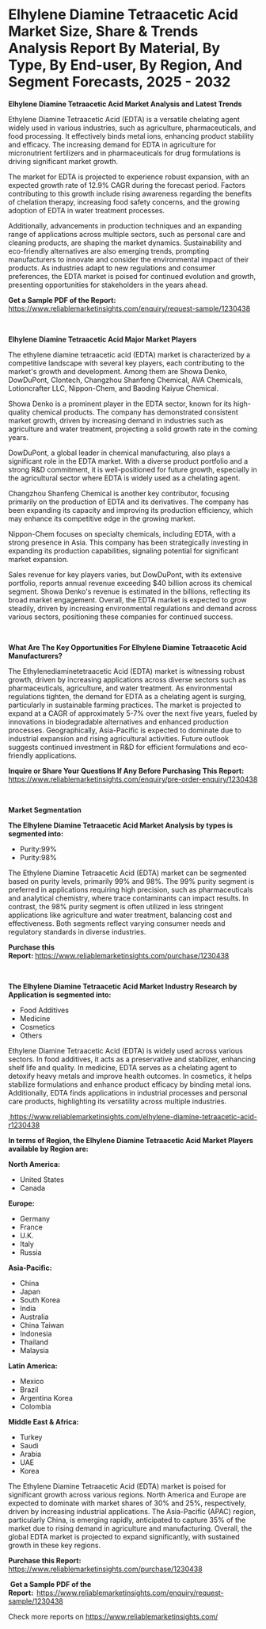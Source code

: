 <p><h1>Elhylene Diamine Tetraacetic Acid Market Size, Share & Trends Analysis Report By Material, By Type, By End-user, By Region, And Segment Forecasts, 2025 - 2032</h1></p><p><strong>Elhylene Diamine Tetraacetic Acid Market Analysis and Latest Trends</strong></p>
<p><p>Ethylene Diamine Tetraacetic Acid (EDTA) is a versatile chelating agent widely used in various industries, such as agriculture, pharmaceuticals, and food processing. It effectively binds metal ions, enhancing product stability and efficacy. The increasing demand for EDTA in agriculture for micronutrient fertilizers and in pharmaceuticals for drug formulations is driving significant market growth. </p><p>The market for EDTA is projected to experience robust expansion, with an expected growth rate of 12.9% CAGR during the forecast period. Factors contributing to this growth include rising awareness regarding the benefits of chelation therapy, increasing food safety concerns, and the growing adoption of EDTA in water treatment processes. </p><p>Additionally, advancements in production techniques and an expanding range of applications across multiple sectors, such as personal care and cleaning products, are shaping the market dynamics. Sustainability and eco-friendly alternatives are also emerging trends, prompting manufacturers to innovate and consider the environmental impact of their products. As industries adapt to new regulations and consumer preferences, the EDTA market is poised for continued evolution and growth, presenting opportunities for stakeholders in the years ahead.</p></p>
<p><strong>Get a Sample PDF of the Report:&nbsp;</strong> <a href="https://www.reliablemarketinsights.com/enquiry/request-sample/1230438?utm_campaign=3540&utm_medium=2&utm_source=Github&utm_content=ia&utm_term=03042025&utm_id=elhylene-diamine-tetraacetic-acid">https://www.reliablemarketinsights.com/enquiry/request-sample/1230438</a></p>
<p>&nbsp;</p>
<p><strong>Elhylene Diamine Tetraacetic Acid Major Market Players</strong></p>
<p><p>The ethylene diamine tetraacetic acid (EDTA) market is characterized by a competitive landscape with several key players, each contributing to the market's growth and development. Among them are Showa Denko, DowDuPont, Clontech, Changzhou Shanfeng Chemical, AVA Chemicals, Lotioncrafter LLC, Nippon-Chem, and Baoding Kaiyue Chemical.</p><p>Showa Denko is a prominent player in the EDTA sector, known for its high-quality chemical products. The company has demonstrated consistent market growth, driven by increasing demand in industries such as agriculture and water treatment, projecting a solid growth rate in the coming years.</p><p>DowDuPont, a global leader in chemical manufacturing, also plays a significant role in the EDTA market. With a diverse product portfolio and a strong R&D commitment, it is well-positioned for future growth, especially in the agricultural sector where EDTA is widely used as a chelating agent.</p><p>Changzhou Shanfeng Chemical is another key contributor, focusing primarily on the production of EDTA and its derivatives. The company has been expanding its capacity and improving its production efficiency, which may enhance its competitive edge in the growing market.</p><p>Nippon-Chem focuses on specialty chemicals, including EDTA, with a strong presence in Asia. This company has been strategically investing in expanding its production capabilities, signaling potential for significant market expansion.</p><p>Sales revenue for key players varies, but DowDuPont, with its extensive portfolio, reports annual revenue exceeding $40 billion across its chemical segment. Showa Denko's revenue is estimated in the billions, reflecting its broad market engagement. Overall, the EDTA market is expected to grow steadily, driven by increasing environmental regulations and demand across various sectors, positioning these companies for continued success.</p></p>
<p>&nbsp;</p>
<p><strong>What Are The Key Opportunities For Elhylene Diamine Tetraacetic Acid Manufacturers?</strong></p>
<p><p>The Ethylenediaminetetraacetic Acid (EDTA) market is witnessing robust growth, driven by increasing applications across diverse sectors such as pharmaceuticals, agriculture, and water treatment. As environmental regulations tighten, the demand for EDTA as a chelating agent is surging, particularly in sustainable farming practices. The market is projected to expand at a CAGR of approximately 5-7% over the next five years, fueled by innovations in biodegradable alternatives and enhanced production processes. Geographically, Asia-Pacific is expected to dominate due to industrial expansion and rising agricultural activities. Future outlook suggests continued investment in R&D for efficient formulations and eco-friendly applications.</p></p>
<p><strong>Inquire or Share Your Questions If Any Before Purchasing This Report:</strong> <a href="https://www.reliablemarketinsights.com/enquiry/pre-order-enquiry/1230438?utm_campaign=3540&utm_medium=2&utm_source=Github&utm_content=ia&utm_term=03042025&utm_id=elhylene-diamine-tetraacetic-acid">https://www.reliablemarketinsights.com/enquiry/pre-order-enquiry/1230438</a></p>
<p>&nbsp;</p>
<p><strong>Market Segmentation</strong></p>
<p><strong>The Elhylene Diamine Tetraacetic Acid Market Analysis by types is segmented into:</strong></p>
<p><ul><li>Purity:99%</li><li>Purity:98%</li></ul></p>
<p><p>The Ethylene Diamine Tetraacetic Acid (EDTA) market can be segmented based on purity levels, primarily 99% and 98%. The 99% purity segment is preferred in applications requiring high precision, such as pharmaceuticals and analytical chemistry, where trace contaminants can impact results. In contrast, the 98% purity segment is often utilized in less stringent applications like agriculture and water treatment, balancing cost and effectiveness. Both segments reflect varying consumer needs and regulatory standards in diverse industries.</p></p>
<p><strong>Purchase this Report:&nbsp;</strong><a href="https://www.reliablemarketinsights.com/purchase/1230438?utm_campaign=3540&utm_medium=2&utm_source=Github&utm_content=ia&utm_term=03042025&utm_id=elhylene-diamine-tetraacetic-acid">https://www.reliablemarketinsights.com/purchase/1230438</a></p>
<p>&nbsp;</p>
<p><strong>The Elhylene Diamine Tetraacetic Acid Market Industry Research by Application is segmented into:</strong></p>
<p><ul><li>Food Additives</li><li>Medicine</li><li>Cosmetics</li><li>Others</li></ul></p>
<p><p>Ethylene Diamine Tetraacetic Acid (EDTA) is widely used across various sectors. In food additives, it acts as a preservative and stabilizer, enhancing shelf life and quality. In medicine, EDTA serves as a chelating agent to detoxify heavy metals and improve health outcomes. In cosmetics, it helps stabilize formulations and enhance product efficacy by binding metal ions. Additionally, EDTA finds applications in industrial processes and personal care products, highlighting its versatility across multiple industries.</p></p>
<p><a href="https://www.reliablemarketinsights.com/elhylene-diamine-tetraacetic-acid-r1230438?utm_campaign=3540&utm_medium=2&utm_source=Github&utm_content=ia&utm_term=03042025&utm_id=elhylene-diamine-tetraacetic-acid">&nbsp;https://www.reliablemarketinsights.com/elhylene-diamine-tetraacetic-acid-r1230438</a></p>
<p><strong>In terms of Region, the Elhylene Diamine Tetraacetic Acid Market Players available by Region are:</strong></p>
<p>
    <p> <strong> North America: </strong>
        <ul>
            <li>United States</li>
            <li>Canada</li>
        </ul>
        </p> 
    <p> <strong> Europe: </strong>
        <ul>
            <li>Germany</li>
            <li>France</li>
            <li>U.K.</li>
            <li>Italy</li>
            <li>Russia</li>
        </ul>
        </p> 
    <p> <strong> Asia-Pacific: </strong>
        <ul>
            <li>China</li>
            <li>Japan</li>
            <li>South Korea</li>
            <li>India</li>
            <li>Australia</li>
            <li>China Taiwan</li>
            <li>Indonesia</li>
            <li>Thailand</li>
            <li>Malaysia</li>
        </ul>
        </p> 
    <p> <strong> Latin America: </strong>
        <ul>
            <li>Mexico</li>
            <li>Brazil</li>
            <li>Argentina Korea</li>
            <li>Colombia</li>
        </ul>
        </p> 
    <p> <strong> Middle East & Africa: </strong>
        <ul>
            <li>Turkey</li>
            <li>Saudi</li>
            <li>Arabia</li>
            <li>UAE</li>
            <li>Korea</li>
        </ul>
    </p>
    </p>
<p><p>The Ethylene Diamine Tetraacetic Acid (EDTA) market is poised for significant growth across various regions. North America and Europe are expected to dominate with market shares of 30% and 25%, respectively, driven by increasing industrial applications. The Asia-Pacific (APAC) region, particularly China, is emerging rapidly, anticipated to capture 35% of the market due to rising demand in agriculture and manufacturing. Overall, the global EDTA market is projected to expand significantly, with sustained growth in these key regions.</p></p>
<p><strong>Purchase this Report: </strong><a href="https://www.reliablemarketinsights.com/purchase/1230438?utm_campaign=3540&utm_medium=2&utm_source=Github&utm_content=ia&utm_term=03042025&utm_id=elhylene-diamine-tetraacetic-acid">https://www.reliablemarketinsights.com/purchase/1230438</a></p>
<p>&nbsp;<strong>Get a Sample PDF of the Report:&nbsp;&nbsp;</strong><a href="https://www.reliablemarketinsights.com/enquiry/request-sample/1230438?utm_campaign=3540&utm_medium=2&utm_source=Github&utm_content=ia&utm_term=03042025&utm_id=elhylene-diamine-tetraacetic-acid">https://www.reliablemarketinsights.com/enquiry/request-sample/1230438</a></p>
<p><strong></strong></p>
<p>Check more reports on <a href="https://www.reliablemarketinsights.com/?utm_campaign=3540&utm_medium=2&utm_source=Github&utm_content=ia&utm_term=03042025&utm_id=elhylene-diamine-tetraacetic-acid">https://www.reliablemarketinsights.com/</a></p>